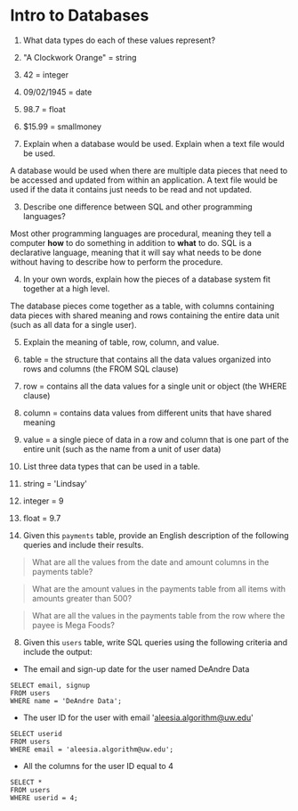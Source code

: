 # Intro to Databases

1. What data types do each of these values represent?

1. "A Clockwork Orange" = string
2. 42 = integer
3. 09/02/1945 = date
4. 98.7 = float
5. $15.99 = smallmoney


2. Explain when a database would be used. Explain when a text file would be used.

A database would be used when there are multiple data pieces that need to be accessed and updated from within an application. A text file would be used if the data it contains just needs to be read and not updated.


3. Describe one difference between SQL and other programming languages?

Most other programming languages are procedural, meaning they tell a computer **how** to do something in addition to **what** to do. SQL is a declarative language, meaning that it will say what needs to be done without having to describe how to perform the procedure.


4. In your own words, explain how the pieces of a database system fit together at a high level.

The database pieces come together as a table, with columns containing data pieces with shared meaning and rows containing the entire data unit (such as all data for a single user).


5. Explain the meaning of table, row, column, and value.

1. table = the structure that contains all the data values organized into rows and columns (the FROM SQL clause)
2. row = contains all the data values for a single unit or object (the WHERE clause)
3. column = contains data values from different units that have shared meaning
4. value = a single piece of data in a row and column that is one part of the entire unit (such as the name from a unit of user data)


6. List three data types that can be used in a table.

1. string = 'Lindsay'
2. integer = 9
3. float = 9.7


7. Given this `payments` table, provide an English description of the following queries and include their results.

> What are all the values from the date and amount columns in the payments table?

> What are the amount values in the payments table from all items with amounts greater than 500?

> What are all the values in the payments table from the row where the payee is Mega Foods?


8. Given this `users` table, write SQL queries using the following criteria and include the output:

- The email and sign-up date for the user named DeAndre Data

```
SELECT email, signup
FROM users
WHERE name = 'DeAndre Data';
```

- The user ID for the user with email 'aleesia.algorithm@uw.edu'

```
SELECT userid
FROM users
WHERE email = 'aleesia.algorithm@uw.edu';
```

- All the columns for the user ID equal to 4

```
SELECT *
FROM users
WHERE userid = 4;
```
